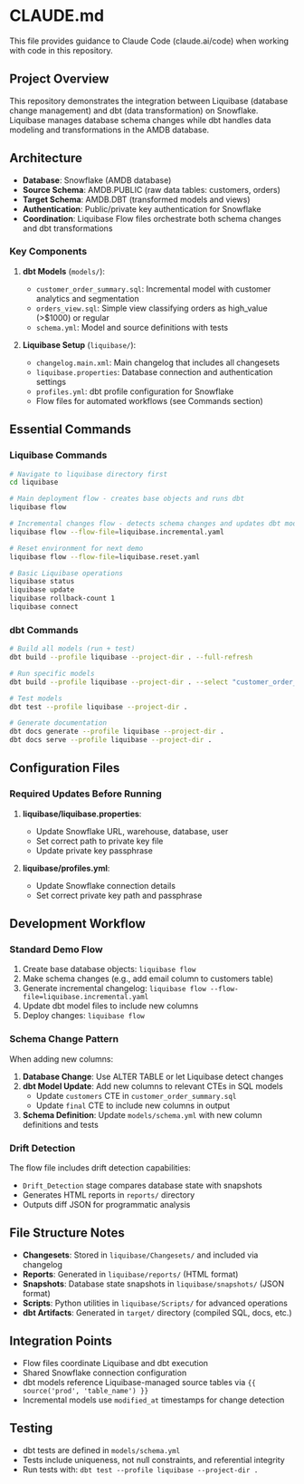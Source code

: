 # CLAUDE.md

This file provides guidance to Claude Code (claude.ai/code) when working with code in this repository.

## Project Overview

This repository demonstrates the integration between Liquibase (database change management) and dbt (data transformation) on Snowflake. Liquibase manages database schema changes while dbt handles data modeling and transformations in the AMDB database.

## Architecture

- **Database**: Snowflake (AMDB database)
- **Source Schema**: AMDB.PUBLIC (raw data tables: customers, orders)
- **Target Schema**: AMDB.DBT (transformed models and views)
- **Authentication**: Public/private key authentication for Snowflake
- **Coordination**: Liquibase Flow files orchestrate both schema changes and dbt transformations

### Key Components

1. **dbt Models** (`models/`):
   - `customer_order_summary.sql`: Incremental model with customer analytics and segmentation
   - `orders_view.sql`: Simple view classifying orders as high_value (>$1000) or regular
   - `schema.yml`: Model and source definitions with tests

2. **Liquibase Setup** (`liquibase/`):
   - `changelog.main.xml`: Main changelog that includes all changesets
   - `liquibase.properties`: Database connection and authentication settings
   - `profiles.yml`: dbt profile configuration for Snowflake
   - Flow files for automated workflows (see Commands section)

## Essential Commands

### Liquibase Commands

```bash
# Navigate to liquibase directory first
cd liquibase

# Main deployment flow - creates base objects and runs dbt
liquibase flow

# Incremental changes flow - detects schema changes and updates dbt models
liquibase flow --flow-file=liquibase.incremental.yaml

# Reset environment for next demo
liquibase flow --flow-file=liquibase.reset.yaml

# Basic Liquibase operations
liquibase status
liquibase update
liquibase rollback-count 1
liquibase connect
```

### dbt Commands

```bash
# Build all models (run + test)
dbt build --profile liquibase --project-dir . --full-refresh

# Run specific models
dbt build --profile liquibase --project-dir . --select "customer_order_summary orders_view"

# Test models
dbt test --profile liquibase --project-dir .

# Generate documentation
dbt docs generate --profile liquibase --project-dir .
dbt docs serve --profile liquibase --project-dir .
```

## Configuration Files

### Required Updates Before Running

1. **liquibase/liquibase.properties**:
   - Update Snowflake URL, warehouse, database, user
   - Set correct path to private key file
   - Update private key passphrase

2. **liquibase/profiles.yml**:
   - Update Snowflake connection details
   - Set correct private key path and passphrase

## Development Workflow

### Standard Demo Flow

1. Create base database objects: `liquibase flow`
2. Make schema changes (e.g., add email column to customers table)
3. Generate incremental changelog: `liquibase flow --flow-file=liquibase.incremental.yaml`
4. Update dbt model files to include new columns
5. Deploy changes: `liquibase flow`

### Schema Change Pattern

When adding new columns:

1. **Database Change**: Use ALTER TABLE or let Liquibase detect changes
2. **dbt Model Update**: Add new columns to relevant CTEs in SQL models
   - Update `customers` CTE in `customer_order_summary.sql`
   - Update `final` CTE to include new columns in output
3. **Schema Definition**: Update `models/schema.yml` with new column definitions and tests

### Drift Detection

The flow file includes drift detection capabilities:
- `Drift_Detection` stage compares database state with snapshots
- Generates HTML reports in `reports/` directory
- Outputs diff JSON for programmatic analysis

## File Structure Notes

- **Changesets**: Stored in `liquibase/Changesets/` and included via changelog
- **Reports**: Generated in `liquibase/reports/` (HTML format)
- **Snapshots**: Database state snapshots in `liquibase/snapshots/` (JSON format)
- **Scripts**: Python utilities in `liquibase/Scripts/` for advanced operations
- **dbt Artifacts**: Generated in `target/` directory (compiled SQL, docs, etc.)

## Integration Points

- Flow files coordinate Liquibase and dbt execution
- Shared Snowflake connection configuration
- dbt models reference Liquibase-managed source tables via `{{ source('prod', 'table_name') }}`
- Incremental models use `modified_at` timestamps for change detection

## Testing

- dbt tests are defined in `models/schema.yml`
- Tests include uniqueness, not null constraints, and referential integrity
- Run tests with: `dbt test --profile liquibase --project-dir .`